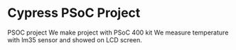 # Cypress PSoC Project
PSOC project
We make project with PSoC 400 kit
We measure temperature with lm35 sensor and showed on LCD screen.
